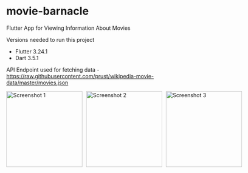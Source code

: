 # movie-barnacle

Flutter App for Viewing Information About Movies

Versions needed to run this project
- Flutter 3.24.1
- Dart 3.5.1 

API Endpoint used for fetching data -
https://raw.githubusercontent.com/prust/wikipedia-movie-data/master/movies.json

<div style="display: flex; flex-direction: row; justify-content: space-around;">
  <img src="https://github.com/user-attachments/assets/7e0f67a4-2efe-4164-9a9b-d77babfc1cea" alt="Screenshot 1" style="margin-right: 10px; width: 200px;">
  <img src="https://github.com/user-attachments/assets/b80b1fa0-9781-44e1-b3e7-fac8b82c82a2" alt="Screenshot 2" style="margin-right: 10px; width: 200px;">
  <img src="https://github.com/user-attachments/assets/ba664843-fcbf-4c0d-96fd-7a8123c664ef" alt="Screenshot 3" style="width: 200px;">
</div>



